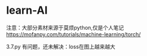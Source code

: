 # learn-AI

注意：大部分素材来源于莫烦python,仅是个人笔记
https://mofanpy.com/tutorials/machine-learning/torch/

3.7.py 有问题，还未解决：loss在图上越来越大
